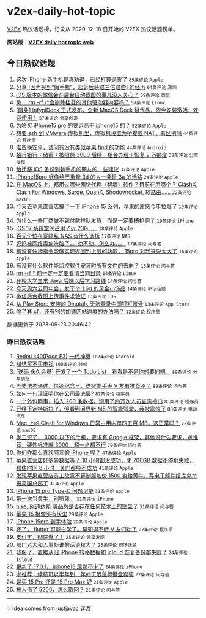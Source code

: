 # v2ex-daily-hot-topic

[V2EX](https://www.v2ex.com/) 热议话题榜，记录从 2020-12-18 日开始的 V2EX 热议话题榜单。

**网站版：[V2EX daily hot topic web](https://boojack.github.io/v2ex-daily-hot-topic-web/)**

## 今日热议话题

<!-- TODAY BEGIN -->

1. [这次 iPhone 新手机是真劝退，已经打算退货了](https://www.v2ex.com/t/976388) `89条评论` `Apple`
1. [分享 [因为买到“假手机”，起诉后获赔三倍赔偿] 的经历](https://www.v2ex.com/t/976456) `64条评论` `深圳`
1. [iOS 版本的微信会在后台自动截图的事儿没人关心？](https://www.v2ex.com/t/976391) `59条评论` `微信`
1. [急！ rm -rf /*会删除挂载的其他驱动器内容吗？](https://www.v2ex.com/t/976473) `57条评论` `Linux`
1. [[限免] InfyniDock 正式发布，全新 MacOS Dock 替代品，限免安装激活，欢迎使用！](https://www.v2ex.com/t/976496) `57条评论` `分享创造`
1. [为啥买 iPhone15 pro 的要远高于 iphone15 的？](https://www.v2ex.com/t/976453) `52条评论` `Apple`
1. [想要 ssh 到 VMware 虚拟机里，虚拟机设置为桥接或 NAT，有区别吗](https://www.v2ex.com/t/976415) `44条评论` `程序员`
1. [准备换安卓，请问有没有类似苹果 find 的功能](https://www.v2ex.com/t/976422) `44条评论` `Android`
1. [招行银行卡储蓄卡被限额 3000 后续：柜台办理卡恢复 2 万额度](https://www.v2ex.com/t/976399) `38条评论` `分享发现`
1. [给迁移 iOS 备份到新手机的网友的一些建议](https://www.v2ex.com/t/976408) `37条评论` `Apple`
1. [iPhone15pro 好像给严重晕 3d 的人一条玩 3a 的活路](https://www.v2ex.com/t/976460) `24条评论` `Apple`
1. [在 MacOS 上，都用过哪些网络代理（翻墙）软件？目前在用哪个？ ClashX, Clash For Windows, Surge, QuanX, Shodowrocket, 软路由......](https://www.v2ex.com/t/976481) `22条评论` `macOS`
1. [今天去苹果直营店摸了一下 iPhone 15 系列，苹果的质感今年拉爆了](https://www.v2ex.com/t/976539) `19条评论` `Apple`
1. [为什么一些厂商做不到付款排队发货，而是一定要搞抢购？](https://www.v2ex.com/t/976444) `19条评论` `iPhone`
1. [iOS 17 系统空间占用了近 23G……](https://www.v2ex.com/t/976499) `18条评论` `Apple`
1. [百元价位在意隐私 NAS 有什么选择](https://www.v2ex.com/t/976521) `17条评论` `NAS`
1. [妈妈被网络毒瘤洗脑了。。劝不动，怎么办。。。](https://www.v2ex.com/t/976511) `17条评论` `问与答`
1. [有没有快捷指令能够实现返回到上层的功能， 15pro 对我来说太大了](https://www.v2ex.com/t/976381) `16条评论` `Apple`
1. [有没有什么软件能监控软件安装时所有文件的去向？](https://www.v2ex.com/t/976531) `15条评论` `问与答`
1. [rm -rf * 前一定一定要看清当前目录](https://www.v2ex.com/t/976554) `14条评论` `Linux`
1. [在校大学生求 Java 后端以后学习路线](https://www.v2ex.com/t/976519) `14条评论` `问与答`
1. [今天周六公司年会，发了个 1.6g 的足金小饰品](https://www.v2ex.com/t/976418) `14条评论` `职场话题`
1. [微信后台截图上传事件求验证](https://www.v2ex.com/t/976413) `13条评论` `iOS`
1. [从 Play Store 安装的 Dingtalk 无法登录中国钉钉账号](https://www.v2ex.com/t/976409) `13条评论` `App Store`
1. [除了套 cf，还有别的加速网站速度的办法吗？](https://www.v2ex.com/t/976548) `12条评论` `程序员`

数据更新于 2023-09-23 20:46:42

<!-- TODAY END -->

### 昨日热议话题

<!-- YESTERDAY BEGIN -->

1. [Redmi k40(Poco F3),一代神機](https://www.v2ex.com/t/976074) `107条评论` `Android`
1. [纠结买不买电视](https://www.v2ex.com/t/976133) `100条评论` `装修`
1. [[送码 永久会员] 开发了一个 Todo List，看看是不是你想要的吧。](https://www.v2ex.com/t/976150) `89条评论` `分享创造`
1. [老婆法考通过，恰逢纪念日，送智能手表 V 友有推荐不？](https://www.v2ex.com/t/976067) `89条评论` `问与答`
1. [如何一句话证明你在公司最底层?](https://www.v2ex.com/t/976183) `87条评论` `程序员`
1. [一个外包同事，插入 200 条数据，调用了四万次人员查询接口](https://www.v2ex.com/t/976149) `83条评论` `程序员`
1. [已经下定特斯拉 Y，但看到问界新 M5 的智能驾驶，我被震惊了](https://www.v2ex.com/t/976164) `83条评论` `电动汽车`
1. [Mac 上的 Clash for Windows 日常占用内存四五百 MB，这正常吗？](https://www.v2ex.com/t/976075) `72条评论` `macOS`
1. [发工资了， 3000 以下的手机，要求有 Google 框架，其他没什么要求，求推荐，硬性标准就 3000，超一点都不行](https://www.v2ex.com/t/976063) `70条评论` `问与答`
1. [你们咋那么喜欢阿三的 iPhone 呢？](https://www.v2ex.com/t/976106) `47条评论` `Apple`
1. [苹果直营店好多导数据等了 10 小时都没成功，才 700GB 数据不停地失败，预估时间 8 小时，关门都导不成功](https://www.v2ex.com/t/976305) `41条评论` `Apple`
1. [发现苹果直营店员工故意不穿制服加价 1500 卖给黄牛，写电子邮件给库克举报美国总部了](https://www.v2ex.com/t/976310) `31条评论` `Apple`
1. [iPhone 15 pro Type-C 问题记录](https://www.v2ex.com/t/976233) `31条评论` `Apple`
1. [第一次当黄牛，别喷我。](https://www.v2ex.com/t/976124) `31条评论` `iPhone`
1. [nike, 阿迪达斯 等品牌是否存在任何技术上的壁垒？](https://www.v2ex.com/t/976057) `31条评论` `问与答`
1. [苹果 15 摄像头有灰尘](https://www.v2ex.com/t/976326) `29条评论` `Apple`
1. [iPhone 15pro 到手体验](https://www.v2ex.com/t/976205) `29条评论` `Apple`
1. [坏了， flutter 可能白学了。早知道不听 V 友们劝了](https://www.v2ex.com/t/976134) `27条评论` `程序员`
1. [支付宝，彻底爆了！](https://www.v2ex.com/t/976252) `25条评论` `分享发现`
1. [部门老大和人事处谁的话语权大？](https://www.v2ex.com/t/976039) `25条评论` `职场话题`
1. [我服了，直接从旧 iPhone 转移数据和 icloud 恢复备份都失败了](https://www.v2ex.com/t/976300) `24条评论` `iCloud`
1. [更新了 17.0.1， iphone13 居然不卡了](https://www.v2ex.com/t/976073) `24条评论` `iPhone`
1. [求推荐：续航可以半年到一年的无限鼠标键盘套装](https://www.v2ex.com/t/976066) `22条评论` `问与答`
1. [是买 15 Pro 还是 15 Pro Max 好](https://www.v2ex.com/t/976277) `21条评论` `Apple`
1. [被人借了 5200，怎么取回？](https://www.v2ex.com/t/976207) `21条评论` `问与答`

<!-- YESTERDAY END -->

---

💡 Idea comes from [justjavac 迷渡](https://github.com/justjavac/)
